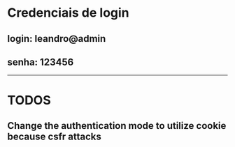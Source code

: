 # Credenciais de login
## login: leandro@admin
## senha: 123456

---

# TODOS

## Change the authentication mode to utilize cookie because csfr attacks
